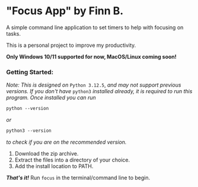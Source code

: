 # "Focus App" by Finn B.

A simple command line application to set timers to help with focusing on tasks.

This is a personal project to improve my productivity.

**Only Windows 10/11 supported for now, MacOS/Linux coming soon!**

### Getting Started:

_Note: This is designed on_ `Python 3.12.5`, _and may not support previous versions. If you don't have_ `python3` _installed already, it is required to run this program. Once installed you can run_

```diff
python --version
```

_or_

```diff
python3 --version
```

_to check if you are on the recommended version._

1. Download the zip archive.
2. Extract the files into a directory of your choice.
3. Add the install location to PATH.

_**That's it!**_
Run `focus` in the terminal/command line to begin.
